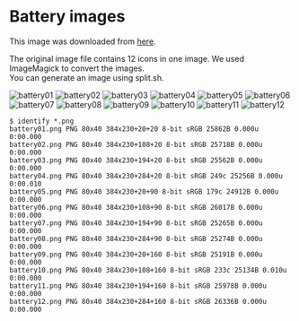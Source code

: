 # Battery images
This image was downloaded from [here](https://www.vecteezy.com/vector-art/4463427-vector-illustration-of-battery-level-icon-set-suitable-for-design-element-of-battery-percentage-notification-power-storage-information-and-battery-capacity-indicator).   

The original image file contains 12 icons in one image.
We used ImageMagick to convert the images.   
You can generate an image using split.sh.   

![battery01](https://github.com/user-attachments/assets/587ad250-fe71-4cfc-9aaf-012d0ab15fa3)
![battery02](https://github.com/user-attachments/assets/16589767-817c-4a19-9e6e-d01726b8ce84)
![battery03](https://github.com/user-attachments/assets/62eb63d6-7315-4e84-9cdd-6f75bc06f857)
![battery04](https://github.com/user-attachments/assets/71f0f3f1-ec6f-49a9-bfca-3f7fe50d8279)
![battery05](https://github.com/user-attachments/assets/881c7689-25a2-432b-9cc3-41262ee6c301)
![battery06](https://github.com/user-attachments/assets/61fe951b-4e79-40e0-99b4-6603ffe531b3)
![battery07](https://github.com/user-attachments/assets/cdbbbeed-f2f1-40fe-8882-0ed1f448ccc9)
![battery08](https://github.com/user-attachments/assets/838d1d88-b8b2-4b77-85a0-d5a0a78f25cf)
![battery09](https://github.com/user-attachments/assets/a6d96d2f-3f57-41b3-9dac-db6fff98dd4f)
![battery10](https://github.com/user-attachments/assets/096bfdd6-2b11-41a1-b051-f74bda429eee)
![battery11](https://github.com/user-attachments/assets/27efddd6-7717-42ba-8c0f-6c2ab98d8d59)
![battery12](https://github.com/user-attachments/assets/88aa15d3-3e22-49eb-a837-73d502524105)

```
$ identify *.png
battery01.png PNG 80x40 384x230+20+20 8-bit sRGB 25862B 0.000u 0:00.000
battery02.png PNG 80x40 384x230+108+20 8-bit sRGB 25718B 0.000u 0:00.000
battery03.png PNG 80x40 384x230+194+20 8-bit sRGB 25562B 0.000u 0:00.000
battery04.png PNG 80x40 384x230+284+20 8-bit sRGB 249c 25256B 0.000u 0:00.010
battery05.png PNG 80x40 384x230+20+90 8-bit sRGB 179c 24912B 0.000u 0:00.000
battery06.png PNG 80x40 384x230+108+90 8-bit sRGB 26017B 0.000u 0:00.000
battery07.png PNG 80x40 384x230+194+90 8-bit sRGB 25265B 0.000u 0:00.000
battery08.png PNG 80x40 384x230+284+90 8-bit sRGB 25274B 0.000u 0:00.000
battery09.png PNG 80x40 384x230+20+160 8-bit sRGB 25191B 0.000u 0:00.000
battery10.png PNG 80x40 384x230+108+160 8-bit sRGB 233c 25134B 0.010u 0:00.000
battery11.png PNG 80x40 384x230+194+160 8-bit sRGB 25978B 0.000u 0:00.000
battery12.png PNG 80x40 384x230+284+160 8-bit sRGB 26336B 0.000u 0:00.000
```


